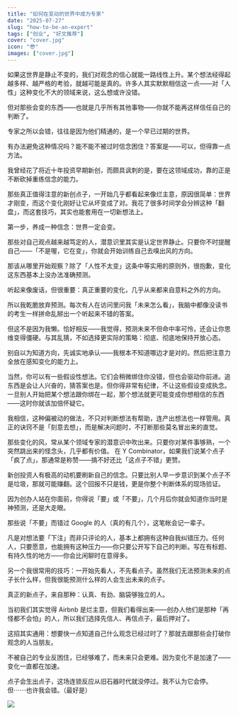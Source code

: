 ```yaml
---
title: "如何在变动的世界中成为专家"
date: "2025-07-27"
slug: "how-to-be-an-expert"
tags: ["创业", "好文推荐"]
cover: "cover.jpg"
icon: "😎"
images: ["cover.jpg"]
---
```

如果这世界是静止不变的，我们对观念的信心就能一路线性上升。某个想法经得起越多样、越严格的考验，就越可能是真的。许多人其实默默相信这一点——对「人性」这种变化不大的领域来说，这么想或许没错。



但对那些会变的东西——也就是几乎所有其他事物——你就不能再这样信任自己的判断了。



专家之所以会错，往往是因为他们精通的，是一个早已过期的世界。



有办法避免这种情况吗？能不能不被过时信念困住？答案是——可以，但得靠一点方法。



我曾经花了将近十年投资早期新创，而颇具讽刺的是，要在这领域成功，靠的正是不断砍掉重练信念的能力。



那些真正值得注意的新创点子，一开始几乎都看起来像烂主意，原因很简单：世界才刚变，而这个变化刚好让它从坏变成了对。我花了很多时间学会分辨这种「翻盘」，而这套技巧，其实也能套用在一切新想法上。



第一步，养成一种信念：世界一定会变。



那些对自己观点越来越笃定的人，潜意识里其实是认定世界静止。只要你不时提醒自己——「不是喔，它在变」，你就会开始训练自己去嗅出风的方向。



那该从哪里开始观察？除了「人性不太变」这条中等实用的原则外，很抱歉，变化这东西基本上没办法准确预测。



听起来像废话，但很重要：真正重要的变化，几乎从来都来自意料之外的方向。



所以我乾脆放弃预测。每次有人在访问里问我「未来怎么看」，我脑中都像没读书的考生一样拼命乱掰出一个听起来不错的答案。



但这不是因为我懒。恰好相反——我觉得，预测未来不但命中率可怜，还会让你思维变得僵硬。与其乱猜，不如选择更实际的策略：彻底、彻底地保持开放心态。



别自以为知道方向，先诚实地承认——我根本不知道哪边才是对的。然后把注意力全放在感知变化的能力上。



当然，你可以有一些假设性想法。它们会稍微绑住你没错，但也会驱动你前进。追东西是会让人兴奋的，猜答案也是。但你得非常有纪律，不让这些假设变成执念。
一旦别人开始把某个想法跟你绑在一起，那个想法就更可能变成你想相信的东西——这时你就该加倍怀疑它。



我相信，这种偏被动的做法，不只对判断想法有帮助，连产出想法也一样管用。真正的诀窍不是「刻意去想」，而是解决问题时，不打断那些莫名冒出来的直觉。



那些变化的风，常从某个领域专家的潜意识中吹出来。只要你对某件事够熟，一个突然跳出来的怪念头，几乎都有价值。
在 Y Combinator，如果我们说某个点子「疯了点」，那通常是称赞——搞不好还比「这点子不错」更赞。



新创投资人有极高的动机要刷新自己的信念。只要比别人早一步意识到某个点子不是垃圾，那就可能赚翻。这个回报不只是钱，更是你整个判断体系的现场验证。



因为创办人站在你面前，你得说「要」或「不要」，几个月后你就会知道你当时是神预测，还是大走眼。



那些说「不要」而错过 Google 的人（真的有几个），这笔帐会记一辈子。



凡是对想法要「下注」而非只评论的人，基本上都拥有这种自我纠错压力。任何人，只要愿意，也能拥有这种压力——你只要公开写下自己的判断。写在有标题、有持久性的地方——你会比闲聊时在意得多。



另一个我很常用的技巧：一开始先看人，不先看点子。虽然我们无法预测未来的点子长什么样，但我很能预测什么样的人会生出未来的点子。



真正的新点子，来自那种：认真、有劲、脑袋够独立的人。



当初我们其实觉得 Airbnb 是烂主意，但我们看得出来——创办人他们是那种「再怪都不会怕」的人，所以我们选择先信人、再信点子，最后押对了。



这招其实通用：想要快一点知道自己什么观念已经过时了？那就去跟那些会打破你观念的人当朋友。



不被自己的专业反困住，已经够难了，而未来只会更难。因为变化不是加速了——变化一直都在加速。



点子会生出点子，这场连锁反应从旧石器时代就没停过。我不认为它会停。
但⋯⋯也许我会错。（最好是）




![](https://prod-files-secure.s3.us-west-2.amazonaws.com/112d0858-5090-4d34-a606-b75eb8d65fd2/46476355-9cf3-4e99-9b7a-3531bc426380/1000202064.png?X-Amz-Algorithm=AWS4-HMAC-SHA256&X-Amz-Content-Sha256=UNSIGNED-PAYLOAD&X-Amz-Credential=ASIAZI2LB466UVG77DCR%2F20250909%2Fus-west-2%2Fs3%2Faws4_request&X-Amz-Date=20250909T164138Z&X-Amz-Expires=3600&X-Amz-Security-Token=IQoJb3JpZ2luX2VjEHAaCXVzLXdlc3QtMiJGMEQCIBGsonsIflrl%2Fj8TMm4%2FJ1NTwx2ZwcjqSVdQEbtldrZ7AiByHWji1nTfE5sHdneCJO6352BltXVT8yVWoe38dGiKmiqIBAjZ%2F%2F%2F%2F%2F%2F%2F%2F%2F%2F8BEAAaDDYzNzQyMzE4MzgwNSIMgrPRMCt1K8W6Zk2DKtwDnHljU7Py18ijilC5q4yp4cTqAWPz8UWv7UtsemmquEzTbT9Ka%2FhL0X5UKn6Z8UGYI3E9uLOgAYAUVSH9i6MdQaHq5sUwKeLc6Z0tKJIDjdHfwpvbn1NREiccMn4FpSiWEtR%2BDk8ZcnHy2GPmELPgyg6XXagvjxhgtLrgV0v4wftvYbtuPMzZw1%2BQBKxNyIErs0eFV1cg3zRbhiQEudyoX74garEHRuF80agX2vcQ%2FI7PzkEehMgbYAo93Re1R59UpqivpcjaOVdl%2FHaX28qFtjrdarz49MTepLYJ%2F3sQInqzEAsrlI1FEWjXKXOlry%2BLuLxAb1%2FL%2BkOuwnU880peif%2BVLtCyQzxt1DM%2BtJ6nq3z%2BD4Gcy7%2B9%2Fijqs6e2o9eMOsFsdJ9YT1mlqLw3XuvUTTVJhs12cBALJ4vMpud2P5cEls%2Fs4KAU39xkMtST2aT%2BBAh665Qqqe%2BHBHCPiJB0qiFyZ1HAYU6F3j0ocfNU2XFqat1GtTuo0Z2KU%2BUh6%2BMdyKY3XXwiR%2BPjQUDtCvcpAM9trlpX3gEIj4MIvGHxCKi3cDIzGquvJOqlGbNYGQn5ZOt4jYAXGZnc1QbcR5GYRpXVP%2F4WZ8f%2FiP8QgbfJY17Mmqp0PDlwE%2B1E8qMwlpyBxgY6pgF%2Bep16AaNeG01mkIuk9tRcBHOJcaVZIpv20r4TIfXbE8QvdZiG7hA1Hxh8l9EPNTGs0%2BiFUjrqcOq0clAceUbIL%2F8blp6s35dumf5ZHGc%2BpG%2BhFRRYOAfTFPk37GmR1UGEKdyQXNsfWSvc7EqsNpa3UlzNFiMw30Te3RUR5PcdUARgo1CvQWhzyG4fXIn3cXKIptbDxbPayTEagBKtKXiAYnDx%2B7a2&X-Amz-Signature=9880bfe926acddca3bc20325012d94c23026e506149d43c69435e4da7ce85398&X-Amz-SignedHeaders=host&x-amz-checksum-mode=ENABLED&x-id=GetObject)

